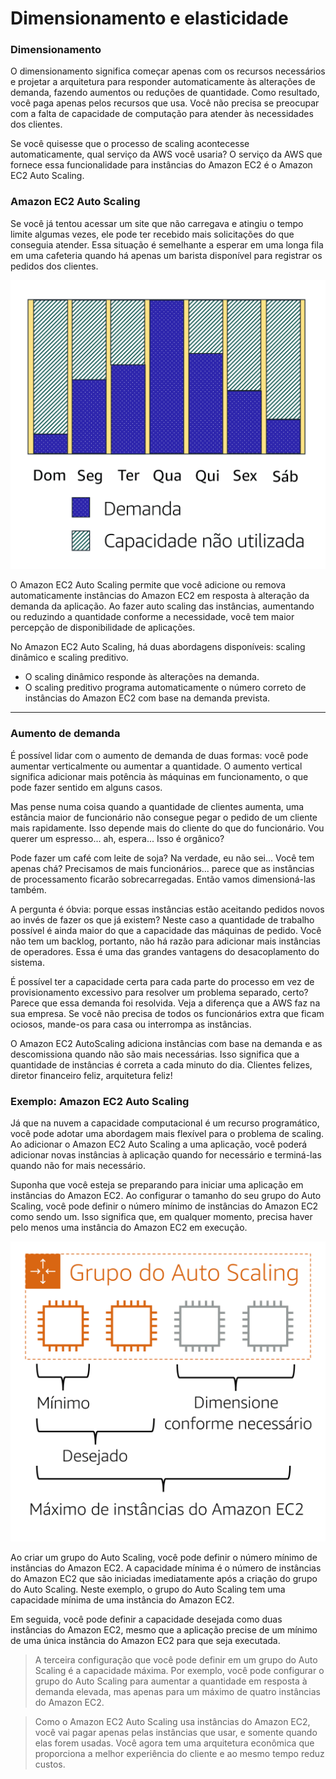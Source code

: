 # Dimensionamento e elasticidade  

### Dimensionamento

O dimensionamento significa começar apenas com os recursos necessários e projetar a arquitetura para responder automaticamente às alterações de demanda, fazendo aumentos ou reduções de quantidade. Como resultado, você paga apenas pelos recursos que usa. Você não precisa se preocupar com a falta de capacidade de computação para atender às necessidades dos clientes.

Se você quisesse que o processo de scaling acontecesse automaticamente, qual serviço da AWS você usaria? O serviço da AWS que fornece essa funcionalidade para instâncias do Amazon EC2 é o Amazon EC2 Auto Scaling.

### Amazon EC2 Auto Scaling

Se você já tentou acessar um site que não carregava e atingiu o tempo limite algumas vezes, ele pode ter recebido mais solicitações do que conseguia atender. Essa situação é semelhante a esperar em uma longa fila em uma cafeteria quando há apenas um barista disponível para registrar os pedidos dos clientes.

![Alt text](images/2.png)

O Amazon EC2 Auto Scaling permite que você adicione ou remova automaticamente instâncias do Amazon EC2 em resposta à alteração da demanda da aplicação. Ao fazer auto scaling das instâncias, aumentando ou reduzindo a quantidade conforme a necessidade, você tem maior percepção de disponibilidade de aplicações.

No Amazon EC2 Auto Scaling, há duas abordagens disponíveis: scaling dinâmico e scaling preditivo.

- O scaling dinâmico responde às alterações na demanda. 
- O scaling preditivo programa automaticamente o número correto de instâncias do Amazon EC2 com base na demanda prevista.

---

### Aumento de demanda

É possível lidar com o aumento de demanda de duas formas:  você pode aumentar verticalmente ou aumentar a quantidade.  O aumento vertical significa adicionar mais potência às máquinas em funcionamento,  o que pode fazer sentido em alguns casos.

Mas pense numa coisa quando a quantidade de clientes aumenta,  uma estância maior de funcionário não consegue pegar o pedido de um cliente mais rapidamente.  Isso depende mais do cliente do que do funcionário.  Vou querer um espresso...  ah, espera...  Isso é orgânico?


Pode fazer um café com leite de soja?  Na verdade, eu não sei...  Você tem apenas chá?  Precisamos de mais funcionários...  parece que as instâncias de processamento ficarão sobrecarregadas.  Então vamos dimensioná-las também.

A pergunta é óbvia: porque essas instâncias estão aceitando pedidos novos ao invés de fazer os que já existem?  Neste caso a quantidade de trabalho possível é ainda maior do que a capacidade das máquinas de pedido.  Você não tem um backlog, portanto, não há razão para adicionar mais instâncias de operadores.  Essa é uma das grandes vantagens do desacoplamento do sistema.


É possível ter a capacidade certa para cada parte do processo  em vez de provisionamento excessivo para resolver um problema separado, certo?  Parece que essa demanda foi resolvida.  Veja a diferença que a AWS faz na sua empresa.  Se você não precisa de todos os funcionários extra que ficam ociosos,  mande-os para casa ou interrompa as instâncias.

O Amazon EC2 AutoScaling  adiciona instâncias com base na demanda e as descomissiona quando não são mais necessárias.  Isso significa que a quantidade de instâncias é correta a cada minuto do dia.  Clientes felizes, diretor financeiro feliz, arquitetura feliz! 

### Exemplo: Amazon EC2 Auto Scaling

Já que na nuvem a capacidade computacional é um recurso programático, você pode adotar uma abordagem mais flexível para o problema de scaling. Ao adicionar o Amazon EC2 Auto Scaling a uma aplicação, você poderá adicionar novas instâncias à aplicação quando for necessário e terminá-las quando não for mais necessário.

Suponha que você esteja se preparando para iniciar uma aplicação em instâncias do Amazon EC2. Ao configurar o tamanho do seu grupo do Auto Scaling, você pode definir o número mínimo de instâncias do Amazon EC2 como sendo um. Isso significa que, em qualquer momento, precisa haver pelo menos uma instância do Amazon EC2 em execução.

![Alt text](images/3.png)

Ao criar um grupo do Auto Scaling, você pode definir o número mínimo de instâncias do Amazon EC2. A capacidade mínima é o número de instâncias do Amazon EC2 que são iniciadas imediatamente após a criação do grupo do Auto Scaling. Neste exemplo, o grupo do Auto Scaling tem uma capacidade mínima de uma instância do Amazon EC2.

Em seguida, você pode definir a capacidade desejada como duas instâncias do Amazon EC2, mesmo que a aplicação precise de um mínimo de uma única instância do Amazon EC2 para que seja executada.

> A terceira configuração que você pode definir em um grupo do Auto Scaling é a capacidade máxima. Por exemplo, você pode configurar o grupo do Auto Scaling para aumentar a quantidade em resposta à demanda elevada, mas apenas para um máximo de quatro instâncias do Amazon EC2.

> Como o Amazon EC2 Auto Scaling usa instâncias do Amazon EC2, você vai pagar apenas pelas instâncias que usar, e somente quando elas forem usadas. Você agora tem uma arquitetura econômica que proporciona a melhor experiência do cliente e ao mesmo tempo reduz custos.